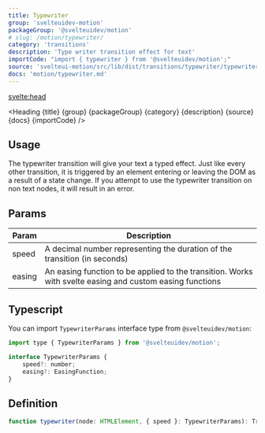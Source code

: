 ```yaml
---
title: Typewriter
group: 'svelteuidev-motion'
packageGroup: '@svelteuidev/motion'
# slug: /motion/typewriter/
category: 'transitions'
description: 'Type writer transition effect for text'
importCode: "import { typewriter } from '@svelteuidev/motion';"
source: 'svelteui-motion/src/lib/dist/transitions/typewriter/typewriter.ts'
docs: 'motion/typewriter.md'
---
```


<script lang='ts'>
    import { Demo, MotionDemos } from "@svelteuidev/demos";
    import { Heading } from '$lib/components';
</script>

<svelte:head>
  <title>{title} - SvelteUI</title>
</svelte:head>

<Heading {title} {group} {packageGroup} {category} {description} {source} {docs} {importCode} />

## Usage

The typewriter transition will give your text a typed effect. Just like every other transition, it is triggered by an element entering or leaving the DOM as a result of a state change. If you attempt to use the typewriter transition on non text nodes, it will result in an error.

<Demo demo={MotionDemos.typewriterDemo} />

## Params

| Param  | Description                                                                                              |
| ------ | -------------------------------------------------------------------------------------------------------- |
| speed  | A decimal number representing the duration of the transition (in seconds)                                |
| easing | An easing function to be applied to the transition. Works with svelte easing and custom easing functions |

## Typescript

You can import `TypewriterParams` interface type from `@svelteuidev/motion`:

```js
import type { TypewriterParams } from '@svelteuidev/motion';

interface TypewriterParams {
    speed?: number;
    easing?: EasingFunction;
}
```

## Definition

```js
function typewriter(node: HTMLElement, { speed }: TypewriterParams): TransitionConfig;
```
